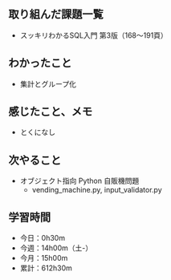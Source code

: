 ## 取り組んだ課題一覧
- スッキリわかるSQL入門 第3版（168〜191頁）
## わかったこと
- 集計とグループ化
## 感じたこと、メモ
- とくになし
## 次やること
- オブジェクト指向 Python 自販機問題
    - vending_machine.py, input_validator.py
## 学習時間
- 今日：0h30m
- 今週：14h00m（土-）
- 今月：15h00m
- 累計：612h30m